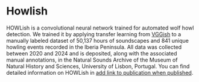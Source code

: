 # Howlish

HOWLish is a convolutional neural network trained for automated wolf howl detection. We trained it by applying transfer learning from [VGGish](https://github.com/tensorflow/models/tree/master/research/audioset/vggish) to a manually labeled dataset of 50,137 hours of soundscapes and 841 unique howling events recorded in the Iberia Peninsula. All data was collected between 2020 and 2024 and is deposited, along with the associated manual annotations, in the Natural Sounds Archive of the Museum of Natural History and Sciences, University of Lisbon, Portugal. You can find detailed information on HOWLish in <ins>add link to publication when published</ins>.

